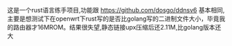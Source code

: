 这是一个rust语言练手项目,功能跟 https://github.com/dosgo/ddnsv6 基本相同,主要是想测试下在openwrt下rust写的是否比golang写的二进制文件大小，毕竟我的路由器才16MROM。结果很失望,静态链接upx压缩后还2.11M,比golang版本还大
